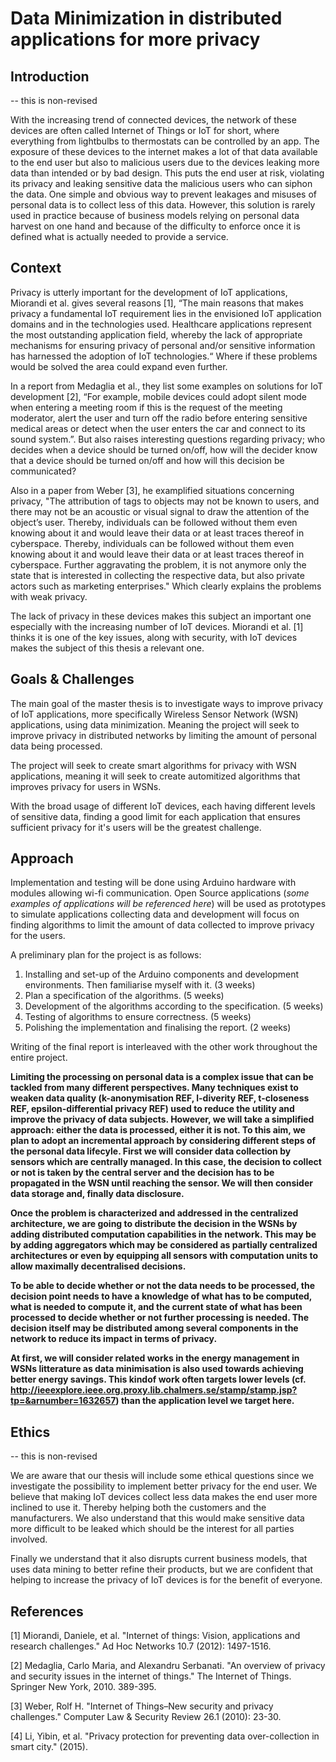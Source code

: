 # Data Minimization in distributed applications for more privacy 

## Introduction

-- this is non-revised

With the increasing trend of connected devices, the network of these devices are often called Internet of Things or IoT for short, where everything from lightbulbs to thermostats can be controlled by an app.  The exposure of these devices to the internet makes a lot of that data available to the end user but also to malicious users due to the devices leaking more data than intended or by bad design. This puts the end user at risk, violating its privacy and leaking sensitive data the malicious users who can siphon the data. One simple and obvious way to prevent leakages and misuses of personal data is to collect less of this data. However, this solution is rarely used in practice because of business models relying on personal data harvest on one hand and because of the difficulty to enforce once it is defined what is actually needed to provide a service. 

## Context 

Privacy is utterly important for the development of IoT applications, Miorandi et al. gives several reasons [1], “The main reasons that makes privacy a fundamental IoT requirement lies in the envisioned IoT application domains and in the technologies used. Healthcare applications represent the most outstanding application field, whereby the lack of appropriate mechanisms for ensuring privacy of personal and/or sensitive information has harnessed the adoption of IoT technologies.“ Where if these problems would be solved the area could expand even further. 

In a report from Medaglia et al., they list some examples on solutions for IoT development [2], “For example, mobile devices could adopt silent mode when entering a meeting room if this is the request of the meeting moderator, alert the user and turn off the radio before entering sensitive medical areas or detect when the user enters the car and connect to its sound system.”. But also raises interesting questions regarding privacy; who decides when a device should be turned on/off, how will the decider know that a device should be turned on/off and how will this decision be communicated?

Also in a paper from Weber [3], he examplified situations concerning privacy, "The attribution of tags to objects may not be known to users, and there may not be an acoustic or visual signal to draw the attention of the object’s user. Thereby, individuals can be followed without them even knowing about it and would leave their data or at least traces thereof in cyberspace. Thereby, individuals can be followed without them even knowing about it and would leave their data or at least traces thereof in cyberspace. Further aggravating the problem, it is not anymore only the state that is interested in collecting the respective data, but also private actors such as marketing enterprises." Which clearly explains the problems with weak privacy. 

The lack of privacy in these devices makes this subject an important one especially with the increasing number of IoT devices. Miorandi et al. [1] thinks it is one of the key issues, along with security, with IoT devices makes the subject of this thesis a relevant one.  

## Goals & Challenges

The main goal of the master thesis is to investigate ways to improve privacy of IoT applications, more specifically Wireless Sensor Network (WSN) applications, using data minimization. Meaning the project will seek to improve privacy in distributed networks by limiting the amount of personal data being processed. 

The project will seek to create smart algorithms for privacy with WSN applications, meaning it will seek to create automitized algorithms that improves privacy for users in WSNs. 

With the broad usage of different IoT devices, each having different levels of sensitive data, finding a good limit for each application that ensures sufficient privacy for it's users will be the greatest challenge.

## Approach

Implementation and testing will be done using Arduino hardware with modules allowing wi-fi communication. Open Source applications (_some examples of applications will be referenced here_) will be used as prototypes to simulate applications collecting data and development will focus on finding algorithms to limit the amount of data collected to improve privacy for the users.



A preliminary plan for the project is as follows:

1. Installing and set-up of the Arduino components and development environments. Then familiarise myself with it. (3 weeks)
2. Plan a specification of the algorithms. (5 weeks)
3. Development of the algorithms according to the specification. (5 weeks)
4. Testing of algorithms to ensure correctness. (5 weeks)
5. Polishing the implementation and finalising the report. (2 weeks)

Writing of the final report is interleaved with the other work throughout the entire project.

**Limiting the processing on personal data is a complex issue that can be tackled from many different perspectives. Many techniques exist to weaken data quality (k-anonymisation REF, l-diverity REF, t-closeness REF, epsilon-differential privacy REF) used to reduce the utility and improve the privacy of data subjects. However, we will take a simplified approach: either the data is processed, either it is not. To this aim, we plan to adopt an incremental approach by considering different steps of the personal data lifecyle. First we will consider data collection by sensors which are centrally managed. In this case, the decision to collect or not is taken by the central server and the decision has to be propagated in the WSN until reaching the sensor. We will then consider data storage and, finally data disclosure.**

**Once the problem is characterized and addressed in the centralized architecture, we are going to distribute the decision in the WSNs by adding distributed computation capabilities in the network. This may be by adding aggregators which may be considered as partially centralized architectures or even by equipping all sensors with computation units to allow maximally decentralised decisions.**

**To be able to decide whether or not the data needs to be processed, the decision point needs to have a knowledge of what has to be computed, what is needed to compute it, and the current state of what has been processed to decide whether or not further processing is needed. The decision itself may be distributed among several components in the network to reduce its impact in terms of privacy.**

**At first, we will consider related works in the energy management in WSNs litterature as data minimisation is also used towards achieving better energy savings. This kindof work often targets lower levels (cf. http://ieeexplore.ieee.org.proxy.lib.chalmers.se/stamp/stamp.jsp?tp=&arnumber=1632657) than the application level we target here.**


## Ethics

-- this is non-revised

We are aware that our thesis will include some ethical questions since we investigate the possibility to implement better privacy for the end user. We believe that making IoT devices collect less data makes the end user more inclined to use it. Thereby helping both the customers and the manufacturers. We also understand that this would make sensitive data more difficult to be leaked which should be the interest for all parties involved. 

Finally we understand that it also disrupts current business models, that uses data mining to better refine their products, but we are confident that helping to increase the privacy of IoT devices is for the benefit of everyone. 


## References

[1] Miorandi, Daniele, et al. "Internet of things: Vision, applications and research challenges." Ad Hoc Networks 10.7 (2012): 1497-1516.

[2] Medaglia, Carlo Maria, and Alexandru Serbanati. "An overview of privacy and security issues in the internet of things." The Internet of Things. Springer New York, 2010. 389-395.

[3] Weber, Rolf H. "Internet of Things–New security and privacy challenges." Computer Law & Security Review 26.1 (2010): 23-30. 

[4] Li, Yibin, et al. "Privacy protection for preventing data over-collection in smart city." (2015).
